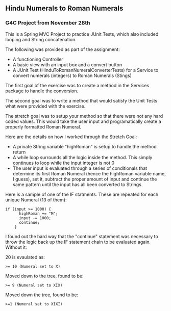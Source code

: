 ## Hindu Numerals to Roman Numerals

### G4C Project from November 28th

This is a Spring MVC Project to practice JUnit Tests, which also included looping and String concatenation. 

The following was provided as part of the assignment:

* A functioning Controller
* A basic view with an input box and a convert button
* A JUnit Test (HinduToRomanNumeralConverterTests) for a Service to convert numerals (integers) to Roman Numerals (Stings)

The first goal of the exercise was to create a method in the Services package to handle the conversion. 

The second goal was to write a method that would satisfy the Unit Tests what were provided with the exercise.

The stretch goal was to setup your method so that there were not any hard coded values. This would take the user input and programatically create a properly formatted Roman Numeral.

Here are the details on how I worked through the Stretch Goal:

* A private String variable "highRoman" is setup to handle the method return
* A while loop surrounds all the logic inside the method. This simply continues to loop while the input integer is not 0
* The user input is evaluated through a series of conditionals that determine its first Roman Numeral (hence the highRoman variable name, I guess), set it, subtract the proper amount of input and continue the same pattern until the input has all been converted to Strings

Here is a sample of one of the IF statments. These are repeated for each unique Numeral (13 of them):

```
if (input >= 1000) {
      highRoman += "M";
      input -= 1000;
      continue;
    }
```

I found out the hard way that the "continue" statement was necessary to throw the logic back up the IF statement chain to be evaluated again. Without it:

20 is evaulated as:

```
>= 10 (Numeral set to X)
```

Moved down to the tree, found to be:

```
>= 9 (Numeral set to XIX)
```

Moved down the tree, found to be: 

```
>=1 (Numeral set to XIXI)
```